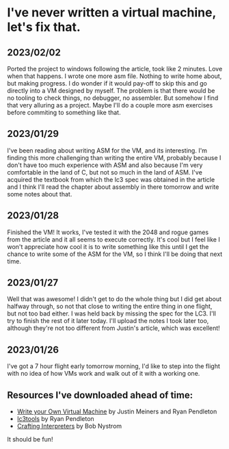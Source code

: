 # I've never written a virtual machine, let's fix that.

## 2023/02/02
Ported the project to windows following the article, took like 2 minutes. Love when that happens. I wrote one more asm file. Nothing to write home about, but making progress. I do wonder if it would pay-off to skip this and go directly into a VM designed by myself. The problem is that there would be no tooling to check things, no debugger, no assembler. But somehow I find that very alluring as a project. Maybe I'll do a couple more asm exercises before commiting to something like that.

## 2023/01/29
I've been reading about writing ASM for the VM, and its interesting. I'm finding this more challenging than writing the entire VM, probably because I don't have too much experience with ASM and also because I'm very comfortable in the land of C, but not so much in the land of ASM. I've acquired the textbook from which the lc3 spec was obtained in the article and I think I'll read the chapter about assembly in there tomorrow and write some notes about that.

## 2023/01/28
Finished the VM! It works, I've tested it with the 2048 and rogue games from the article and it all seems to execute correctly. It's cool but I feel like I won't appreciate how cool it is to write something like this until I get the chance to write some of the ASM for the VM, so I think I'll be doing that next time.

## 2023/01/27
Well that was awesome! I didn't get to do the whole thing but I did get about halfway through, so not that close to writing the entire thing in one flight, but not too bad either. I was held back by missing the spec for the LC3. I'll try to finish the rest of it later today. I'll upload the notes I took later too, although they're not too different from Justin's article, which was excellent!

## 2023/01/26
I've got a 7 hour flight early tomorrow morning, I'd like to step into the flight with no idea of how VMs work and walk out of it with a working one.

## Resources I've downloaded ahead of time:

* [Write your Own Virtual Machine](https://www.jmeiners.com/lc3-vm/) by Justin Meiners and Ryan Pendleton
* [lc3tools](https://github.com/rpendleton/lc3-2048) by Ryan Pendleton
* [Crafting Interpreters](http://www.craftinginterpreters.com/) by Bob Nystrom

It should be fun!
